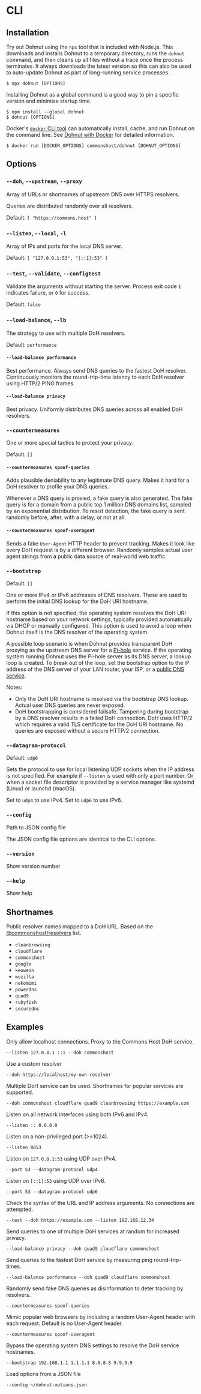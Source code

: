 # CLI

## Installation

Try out Dohnut using the `npx` tool that is included with Node.js. This downloads and installs Dohnut to a temporary directory, runs the `dohnut` command, and then cleans up all files without a trace once the process terminates. It always downloads the latest version so this can also be used to auto-update Dohnut as part of long-running service processes.

```shell
$ npx dohnut [OPTIONS]
```

Installing Dohnut as a global command is a good way to pin a specific version and minimise startup time.

```shell
$ npm install --global dohnut
$ dohnut [OPTIONS]
```

Docker's [`docker` CLI tool](https://docs.docker.com/engine/reference/run/) can automatically install, cache, and run Dohnut on the command line. See [Dohnut with Docker](../docker) for detailed information.

```shell
$ docker run [DOCKER_OPTIONS] commonshost/dohnut [DOHNUT_OPTIONS]
```

## Options

### `--doh`, `--upstream`, `--proxy`

Array of URLs or shortnames of upstream DNS over HTTPS resolvers.

Queries are distributed randomly over all resolvers.

Default: `[ "https://commons.host" ]`

### `--listen`, `--local`, `-l`

Array of IPs and ports for the local DNS server.

Default: `[ "127.0.0.1:53", "[::1]:53" ]`

### `--test`, `--validate`, `--configtest`

Validate the arguments without starting the server. Process exit code `1` indicates failure, or `0` for success.

Default: `false`

### `--load-balance`, `--lb`

The strategy to use with multiple DoH resolvers.

Default: `performance`

#### `--load-balance performance`

Best performance. Always send DNS queries to the fastest DoH resolver. Continuously monitors the round-trip-time latency to each DoH resolver using HTTP/2 PING frames.

#### `--load-balance privacy`

Best privacy. Uniformly distributes DNS queries across all enabled DoH resolvers.

### `--countermeasures`

One or more special tactics to protect your privacy.

Default: `[]`

#### `--countermeasures spoof-queries`

Adds plausible deniability to any legitimate DNS query. Makes it hard for a DoH resolver to profile your DNS queries.

Whenever a DNS query is proxied, a fake query is also generated. The fake query is for a domain from a public top 1 million DNS domains list, sampled by an exponential distribution. To resist detection, the fake query is sent randomly before, after, with a delay, or not at all.

#### `--countermeasures spoof-useragent`

Sends a fake `User-Agent` HTTP header to prevent tracking. Makes it look like every DoH request is by a different browser. Randomly samples actual user agent strings from a public data source of real-world web traffic.

### `--bootstrap`

Default: `[]`

One or more IPv4 or IPv6 addresses of DNS resolvers. These are used to perform the initial DNS lookup for the DoH URI hostname.

If this option is not specified, the operating system resolves the DoH URI hostname based on your network settings, typically provided automatically via DHCP or manually configured. This option is used to avoid a loop when Dohnut itself is the DNS resolver of the operating system.

A possible loop scenario is when Dohnut provides transparent DoH proxying as the upstream DNS server for a [Pi-hole](https://pi-hole.net) service. If the operating system running Dohnut uses the Pi-hole server as its DNS server, a lookup loop is created. To break out of the loop, set the bootstrap option to the IP address of the DNS server of your LAN router, your ISP, or a [public DNS service](https://en.wikipedia.org/wiki/Public_recursive_name_server).

Notes:
- Only the DoH URI hostname is resolved via the bootstrap DNS lookup. Actual user DNS queries are never exposed.
- DoH bootstrapping is considered failsafe. Tampering during bootstrap by a DNS resolver results in a failed DoH connection. DoH uses HTTP/2 which requires a valid TLS certificate for the DoH URI hostname. No queries are exposed without a secure HTTP/2 connection.

### `--datagram-protocol`

Default: `udp6`

Sets the protocol to use for local listening UDP sockets when the IP address is not specified. For example if `--listen` is used with only a port number. Or when a socket file descriptor is provided by a service manager like systemd (Linux) or launchd (macOS).

Set to `udp4` to use IPv4. Set to `udp6` to use IPv6.

### `--config`

Path to JSON config file

The JSON config file options are identical to the CLI options.

### `--version`

Show version number

### `--help`

Show help

## Shortnames

Public resolver names mapped to a DoH URL. Based on the [@commonshost/resolvers](https://gitlab.com/commonshost/resolvers) list.

- `cleanbrowsing`
- `cloudflare`
- `commonshost`
- `google`
- `keoweon`
- `mozilla`
- `nekomimi`
- `powerdns`
- `quad9`
- `rubyfish`
- `securedns`

## Examples

Only allow localhost connections. Proxy to the Commons Host DoH service.

    --listen 127.0.0.1 ::1 --doh commonshost

Use a custom resolver

    --doh https://localhost/my-own-resolver

Multiple DoH service can be used. Shortnames for popular services are supported.

    --doh commonshost cloudflare quad9 cleanbrowsing https://example.com

Listen on all network interfaces using both IPv6 and IPv4.

    --listen :: 0.0.0.0

Listen on a non-privileged port (>=1024).

    --listen 8053

Listen on `127.0.0.1:53` using UDP over IPv4.

    --port 53 --datagram-protocol udp4

Listen on `[::1]:53` using UDP over IPv6.

    --port 53 --datagram-protocol udp6

Check the syntax of the URL and IP address arguments. No connections are attempted.

    --test --doh https://example.com --listen 192.168.12.34

Send queries to one of multiple DoH services at random for increased privacy.

    --load-balance privacy --doh quad9 cloudflare commonshost

Send queries to the fastest DoH service by measuring ping round-trip-times.

    --load-balance performance --doh quad9 cloudflare commonshost

Randomly send fake DNS queries as disinformation to deter tracking by resolvers.

    --countermeasures spoof-queries

Mimic popular web browsers by including a random User-Agent header with each request. Default is no User-Agent header.

    --countermeasures spoof-useragent

Bypass the operating system DNS settings to resolve the DoH service hostnames.

    --bootstrap 192.168.1.1 1.1.1.1 8.8.8.8 9.9.9.9

Load options from a JSON file

    --config ~/dohnut-options.json
